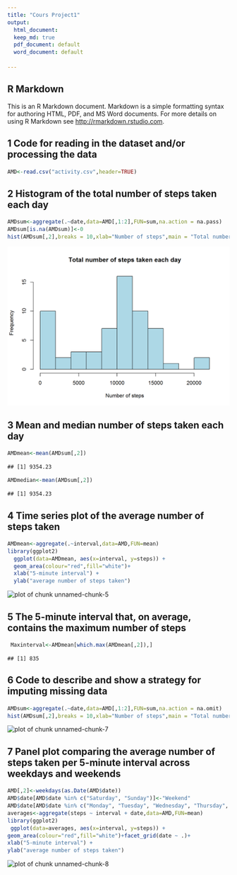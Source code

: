 ```yaml
---
title: "Cours Project1"
output:
  html_document:  
  keep_md: true
  pdf_document: default
  word_document: default
  
---
```




## R Markdown

This is an R Markdown document. Markdown is a simple formatting syntax for authoring HTML, PDF, and MS Word documents. For more details on using R Markdown see <http://rmarkdown.rstudio.com>.

## 1 Code for reading in the dataset and/or processing the data


```r
AMD<-read.csv("activity.csv",header=TRUE)
```
## 2 Histogram of the total number of steps taken each day

```r
AMDsum<-aggregate(.~date,data=AMD[,1:2],FUN=sum,na.action = na.pass)
AMDsum[is.na(AMDsum)]<-0
hist(AMDsum[,2],breaks = 10,xlab="Number of steps",main = "Total number of steps taken each day",col="lightBlue")
```

![plot of chunk unnamed-chunk-2](https://github.com/sihemsami/RepData_PeerAssessment1/blob/master/doc/unnamed-chunk-2-1.png)

## 3 Mean and median number of steps taken each day


```r
AMDmean<-mean(AMDsum[,2])
```

```
## [1] 9354.23
```

```r
AMDmedian<-mean(AMDsum[,2])
```

```
## [1] 9354.23
```
## 4 Time series plot of the average number of steps taken

```r
AMDmean<-aggregate(.~interval,data=AMD,FUN=mean)
library(ggplot2)
  ggplot(data=AMDmean, aes(x=interval, y=steps)) +
  geom_area(colour="red",fill="white")+
  xlab("5-minute interval") +
  ylab("average number of steps taken")
```

![plot of chunk unnamed-chunk-5](figure/unnamed-chunk-5-1.png)

## 5 The 5-minute interval that, on average, contains the maximum number of steps


```r
 Maxinterval<-AMDmean[which.max(AMDmean[,2]),]
```

```
## [1] 835
```
## 6 Code to describe and show a strategy for imputing missing data

```r
AMDsum<-aggregate(.~date,data=AMD[,1:2],FUN=sum,na.action = na.omit)
hist(AMDsum[,2],breaks = 10,xlab="Number of steps",main = "Total number of steps taken each day",col="lightBlue")
```

![plot of chunk unnamed-chunk-7](figure/unnamed-chunk-7-1.png)
## 7 Panel plot comparing the average number of steps taken per 5-minute interval across weekdays and weekends

```r
AMD[,2]<-weekdays(as.Date(AMD$date))
AMD$date[AMD$date %in% c("Saturday", "Sunday")]<-"Weekend"
AMD$date[AMD$date %in% c("Monday", "Tuesday", "Wednesday", "Thursday", "Friday")]<-"Weekdays"
averages<-aggregate(steps ~ interval + date,data=AMD,FUN=mean)
library(ggplot2)
 ggplot(data=averages, aes(x=interval, y=steps)) +
geom_area(colour="red",fill="white")+facet_grid(date ~ .)+
xlab("5-minute interval") +
ylab("average number of steps taken")
```

![plot of chunk unnamed-chunk-8](figure/unnamed-chunk-8-1.png)


